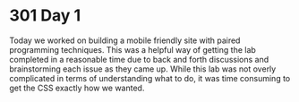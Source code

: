 # 301 Day 1

Today we worked on building a mobile friendly site with paired programming techniques. This was a helpful way of getting the lab completed in a reasonable time due to back and forth discussions and brainstorming each issue as they came up. While this lab was not overly complicated in terms of understanding what to do, it was time consuming to get the CSS exactly how we wanted.

